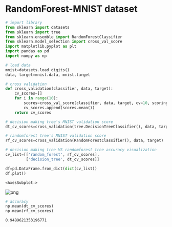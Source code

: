 # RandomForest-MNIST dataset


```python
# import library
from sklearn import datasets
from sklearn import tree
from sklearn.ensemble import RandomForestClassifier
from sklearn.model_selection import cross_val_score
import matplotlib.pyplot as plt
import pandas as pd
import numpy as np
```


```python
# load data
mnist=datasets.load_digits()
data, target=mnist.data, mnist.target
```


```python
# cross validation
def cross_validation(classifier, data, target):
    cv_scores=[]
    for i in range(10):
        scores=cross_val_score(classifier, data, target, cv=10, scoring='accuracy')
        cv_scores.append(scores.mean())
    return cv_scores
```


```python
# decision making tree's MNIST validation score
dt_cv_scores=cross_validation(tree.DecisionTreeClassifier(), data, target)
```


```python
# randomforest tree's MNIST validation score
rf_cv_scores=cross_validation(RandomForestClassifier(), data, target)
```


```python
# decision making tree VS randomforest tree accuracy visualization
cv_list=[['random_forest', rf_cv_scores],
         ['decision_tree', dt_cv_scores]]

df=pd.DataFrame.from_dict(dict(cv_list))
df.plot()
```




    <AxesSubplot:>




    
![png](https://github.com/ornni/ML_algorithm/blob/main/ensemble/image/RandomForest_code-MNIST_output_6_1.png?raw=true)
    



```python
# accuracy
np.mean(dt_cv_scores)
np.mean(rf_cv_scores)
```




    0.9489621353196771


